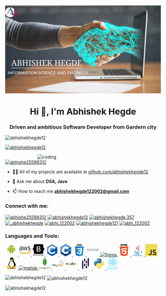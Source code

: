 ![logo](https://github.com/abhishekhegde12/abhishekhegde12/blob/main/ABHISHEK%20HEGDE.png)
<h1 align="center">Hi 👋, I'm Abhishek Hegde</h1>
<h3 align="center">Driven and ambitious Software Developer from Gardern city</h3>
<p align="left"> <img src="https://komarev.com/ghpvc/?username=abhishekhegde12&label=Profile%20views&color=0e75b6&style=flat" alt="abhishekhegde12" /> </p>
 
<p align="left"> <a href="https://github.com/ryo-ma/github-profile-trophy"><img src="https://github-profile-trophy.vercel.app/?username=abhishekhegde12" alt="abhishekhegde12" /></a> </p>
<img align="right" width="400" src="https://media.tenor.com/YNqsJbmb_yMAAAAd/coding.gif" alt="coding" />

<p align="left"> <a href="https://twitter.com/abhishe25598312" target="blank"><img src="https://img.shields.io/twitter/follow/abhishe25598312?logo=twitter&style=for-the-badge" alt="abhishe25598312" /></a> </p>

- 👨‍💻 All of my projects are available at [github.com/abhishekhegde12](github.com/abhishekhegde12)

- 💬 Ask me about **DSA, Java**

- 📫 How to reach me **abhishekhegde122002@gmail.com**

<h3 align="left">Connect with me:</h3>
<p align="left">
<a href="https://twitter.com/abhishe25598312" target="blank"><img align="center" src="https://raw.githubusercontent.com/rahuldkjain/github-profile-readme-generator/master/src/images/icons/Social/twitter.svg" alt="abhishe25598312" height="30" width="40" /></a>
<a href="https://linkedin.com/in/abhishekhegde12" target="blank"><img align="center" src="https://raw.githubusercontent.com/rahuldkjain/github-profile-readme-generator/master/src/images/icons/Social/linked-in-alt.svg" alt="abhishekhegde12" height="30" width="40" /></a>
<a href="https://fb.com/abhishekhegde.357" target="blank"><img align="center" src="https://raw.githubusercontent.com/rahuldkjain/github-profile-readme-generator/master/src/images/icons/Social/facebook.svg" alt="abhishekhegde.357" height="30" width="40" /></a>
<a href="https://instagram.com/_abhishekhegde" target="blank"><img align="center" src="https://raw.githubusercontent.com/rahuldkjain/github-profile-readme-generator/master/src/images/icons/Social/instagram.svg" alt="_abhishekhegde" height="30" width="40" /></a>
<a href="https://www.codechef.com/users/abhi_122002" target="blank"><img align="center" src="https://cdn.jsdelivr.net/npm/simple-icons@3.1.0/icons/codechef.svg" alt="abhi_122002" height="30" width="40" /></a>
<a href="https://www.hackerrank.com/abhishekhegde121" target="blank"><img align="center" src="https://raw.githubusercontent.com/rahuldkjain/github-profile-readme-generator/master/src/images/icons/Social/hackerrank.svg" alt="abhishekhegde121" height="30" width="40" /></a>
<a href="https://www.leetcode.com/abhi_122002" target="blank"><img align="center" src="https://raw.githubusercontent.com/rahuldkjain/github-profile-readme-generator/master/src/images/icons/Social/leet-code.svg" alt="abhi_122002" height="30" width="40" /></a>
</p>

<h3 align="left">Languages and Tools:</h3>
<p align="left"> <a href="https://developer.android.com" target="_blank" rel="noreferrer"> <img src="https://raw.githubusercontent.com/devicons/devicon/master/icons/android/android-original-wordmark.svg" alt="android" width="40" height="40"/> </a> <a href="https://aws.amazon.com" target="_blank" rel="noreferrer"> <img src="https://raw.githubusercontent.com/devicons/devicon/master/icons/amazonwebservices/amazonwebservices-original-wordmark.svg" alt="aws" width="40" height="40"/> </a> <a href="https://getbootstrap.com" target="_blank" rel="noreferrer"> <img src="https://raw.githubusercontent.com/devicons/devicon/master/icons/bootstrap/bootstrap-plain-wordmark.svg" alt="bootstrap" width="40" height="40"/> </a> <a href="https://www.cprogramming.com/" target="_blank" rel="noreferrer"> <img src="https://raw.githubusercontent.com/devicons/devicon/master/icons/c/c-original.svg" alt="c" width="40" height="40"/> </a> <a href="https://www.w3schools.com/cpp/" target="_blank" rel="noreferrer"> <img src="https://raw.githubusercontent.com/devicons/devicon/master/icons/cplusplus/cplusplus-original.svg" alt="cplusplus" width="40" height="40"/> </a> <a href="https://www.w3schools.com/css/" target="_blank" rel="noreferrer"> <img src="https://raw.githubusercontent.com/devicons/devicon/master/icons/css3/css3-original-wordmark.svg" alt="css3" width="40" height="40"/> </a> <a href="https://expressjs.com" target="_blank" rel="noreferrer"> <img src="https://raw.githubusercontent.com/devicons/devicon/master/icons/express/express-original-wordmark.svg" alt="express" width="40" height="40"/> </a> <a href="https://www.figma.com/" target="_blank" rel="noreferrer"> <img src="https://www.vectorlogo.zone/logos/figma/figma-icon.svg" alt="figma" width="40" height="40"/> </a> <a href="https://www.w3.org/html/" target="_blank" rel="noreferrer"> <img src="https://raw.githubusercontent.com/devicons/devicon/master/icons/html5/html5-original-wordmark.svg" alt="html5" width="40" height="40"/> </a> <a href="https://www.java.com" target="_blank" rel="noreferrer"> <img src="https://raw.githubusercontent.com/devicons/devicon/master/icons/java/java-original.svg" alt="java" width="40" height="40"/> </a> <a href="https://developer.mozilla.org/en-US/docs/Web/JavaScript" target="_blank" rel="noreferrer"> <img src="https://raw.githubusercontent.com/devicons/devicon/master/icons/javascript/javascript-original.svg" alt="javascript" width="40" height="40"/> </a> <a href="https://www.linux.org/" target="_blank" rel="noreferrer"> <img src="https://raw.githubusercontent.com/devicons/devicon/master/icons/linux/linux-original.svg" alt="linux" width="40" height="40"/> </a> <a href="https://www.mathworks.com/" target="_blank" rel="noreferrer"> <img src="https://upload.wikimedia.org/wikipedia/commons/2/21/Matlab_Logo.png" alt="matlab" width="40" height="40"/> </a> <a href="https://www.mongodb.com/" target="_blank" rel="noreferrer"> <img src="https://raw.githubusercontent.com/devicons/devicon/master/icons/mongodb/mongodb-original-wordmark.svg" alt="mongodb" width="40" height="40"/> </a> <a href="https://www.mysql.com/" target="_blank" rel="noreferrer"> <img src="https://raw.githubusercontent.com/devicons/devicon/master/icons/mysql/mysql-original-wordmark.svg" alt="mysql" width="40" height="40"/> </a> <a href="https://nodejs.org" target="_blank" rel="noreferrer"> <img src="https://raw.githubusercontent.com/devicons/devicon/master/icons/nodejs/nodejs-original-wordmark.svg" alt="nodejs" width="40" height="40"/> </a> <a href="https://pandas.pydata.org/" target="_blank" rel="noreferrer"> <img src="https://raw.githubusercontent.com/devicons/devicon/2ae2a900d2f041da66e950e4d48052658d850630/icons/pandas/pandas-original.svg" alt="pandas" width="40" height="40"/> </a> <a href="https://www.python.org" target="_blank" rel="noreferrer"> <img src="https://raw.githubusercontent.com/devicons/devicon/master/icons/python/python-original.svg" alt="python" width="40" height="40"/> </a> <a href="https://reactjs.org/" target="_blank" rel="noreferrer"> <img src="https://raw.githubusercontent.com/devicons/devicon/master/icons/react/react-original-wordmark.svg" alt="react" width="40" height="40"/> </a> </p>

<p><img align="left" src="https://github-readme-stats.vercel.app/api/top-langs?username=abhishekhegde12&show_icons=true&locale=en&layout=compact" alt="abhishekhegde12" /></p>

<p>&nbsp;<img align="center" src="https://github-readme-stats.vercel.app/api?username=abhishekhegde12&show_icons=true&locale=en" alt="abhishekhegde12" /></p>

<p><img align="center" src="https://github-readme-streak-stats.herokuapp.com/?user=abhishekhegde12&" alt="abhishekhegde12" /></p>
